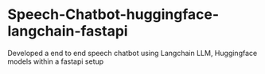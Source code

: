 # Speech-Chatbot-huggingface-langchain-fastapi
Developed a end to end speech chatbot using Langchain LLM, Huggingface models within a fastapi setup
